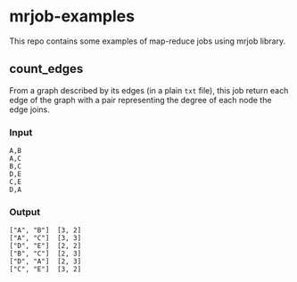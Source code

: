 # mrjob-examples

This repo contains some examples of map-reduce jobs using mrjob library.
## count_edges
From a graph described by its edges (in a plain `txt` file), this job return each edge of the graph with a pair representing the degree of each node the edge joins.
### Input
```
A,B
A,C
B,C
D,E
C,E
D,A

```
### Output
```
["A", "B"]	[3, 2]
["A", "C"]	[3, 3]
["D", "E"]	[2, 2]
["B", "C"]	[2, 3]
["D", "A"]	[2, 3]
["C", "E"]	[3, 2]

```
